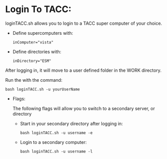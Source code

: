 # Login To TACC: 

loginTACC.sh allows you to login to a TACC super computer of your choice.

- Define supercomputers with:

      inComputer="vista"

- Define directories with:

      inDirectory="ESM"

After logging in, it will move to a user defined folder in the WORK directory.


Run the with the command: 

    bash loginTACC.sh -u yourUserName

- Flags:

  The following flags will allow you to switch to a secondary server, or directory

  - Start in your secondary directory after logging in:
  
        bash loginTACC.sh -u username -e

  - Login to a secondary computer:

        bash loginTACC.sh -u username -l
   
